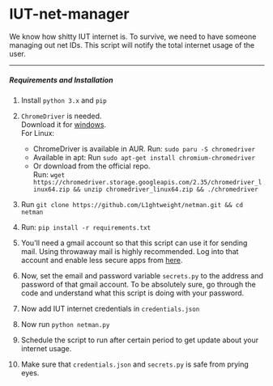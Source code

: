 # IUT-net-manager
We know how shitty IUT internet is. To survive, we need to have someone managing out net IDs.
This script will notify the total internet usage of the user.

---

##### Requirements and Installation
1. Install `python 3.x` and `pip`
2. `ChromeDriver` is needed. \
    Download it for [windows](https://chromedriver.chromium.org/downloads). \
    For Linux: 

    * ChromeDriver is available in AUR. Run: `sudo paru -S chromedriver`
    * Available in apt: Run `sudo apt-get install chromium-chromedriver` 
    * Or download from the official repo. \
    Run: `wget https://chromedriver.storage.googleapis.com/2.35/chromedriver_linux64.zip && unzip chromedriver_linux64.zip && ./chromedriver`
3. Run `git clone https://github.com/L1ghtweight/netman.git && cd netman`
4. Run: `pip install -r requirements.txt`
5. You'll need a gmail account so that this script can use it for sending mail. 
Using throwaway mail is highly recommended.
Log into that account and enable less secure apps from [here](https://myaccount.google.com/lesssecureapps).
6. Now, set the email and password variable `secrets.py` to the address and password of that gmail account. 
To be absolutely sure, go through the code and understand what this script is doing with your password.
7. Now add IUT internet credentials in `credentials.json`
8. Now run `python netman.py`
9. Schedule the script to run after certain period to
get update about your internet usage.
10. Make sure that `credentials.json` and `secrets.py` is
safe from prying eyes.


